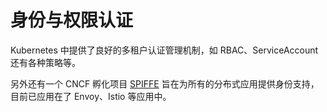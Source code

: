 # 身份与权限认证

Kubernetes 中提供了良好的多租户认证管理机制，如 RBAC、ServiceAccount 还有各种策略等。

另外还有一个 CNCF 孵化项目 [SPIFFE](https://spiffe.io/) 旨在为所有的分布式应用提供身份支持，目前已应用在了 Envoy、Istio 等应用中。
